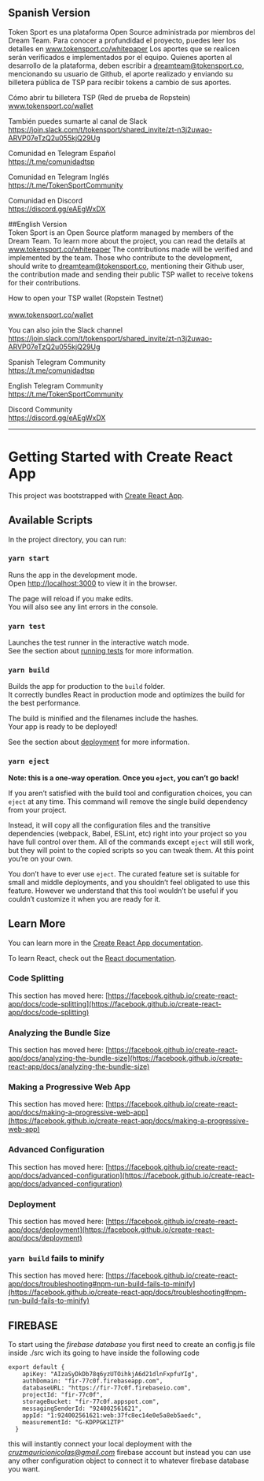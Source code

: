 ## Spanish Version<br>
Token Sport es una plataforma Open Source administrada por miembros del Dream Team. Para conocer a profundidad el proyecto, puedes leer los detalles en www.tokensport.co/whitepaper 
Los aportes que se realicen serán verificados e implementados por el equipo. Quienes aporten al desarrollo de la plataforma, deben escribir a dreamteam@tokensport.co, mencionando su usuario de Github, el aporte realizado y enviando su billetera pública de TSP para recibir tokens a cambio de sus aportes.

Cómo abrir tu billetera TSP (Red de prueba de Ropstein)<br>www.tokensport.co/wallet 

También puedes sumarte al canal de Slack <br>https://join.slack.com/t/tokensport/shared_invite/zt-n3j2uwao-ARVP07eTzQ2u055kjQ29Ug 

Comunidad en Telegram Español
<br>https://t.me/comunidadtsp   

Comunidad en Telegram Inglés
<br>https://t.me/TokenSportCommunity 

Comunidad en Discord
<br>https://discord.gg/eAEgWxDX


##English Version<br>
Token Sport is an Open Source platform managed by members of the Dream Team. To learn more about the project, you can read the details at www.tokensport.co/whitepaper
The contributions made will be verified and implemented by the team. Those who contribute to the development, should write to dreamteam@tokensport.co, mentioning their Github user, the contribution made and sending their public TSP wallet to receive tokens for their contributions.

How to open your TSP wallet (Ropstein Testnet) <br><br>www.tokensport.co/wallet

You can also join the Slack channel
<br>https://join.slack.com/t/tokensport/shared_invite/zt-n3j2uwao-ARVP07eTzQ2u055kjQ29Ug 

Spanish Telegram Community
<br>https://t.me/comunidadtsp   

English Telegram Community
<br>https://t.me/TokenSportCommunity 

Discord Community
<br>https://discord.gg/eAEgWxDX

---------------------------------------------------------------------------------------------------

# Getting Started with Create React App

This project was bootstrapped with [Create React App](https://github.com/facebook/create-react-app).

## Available Scripts

In the project directory, you can run:

### `yarn start`

Runs the app in the development mode.\
Open [http://localhost:3000](http://localhost:3000) to view it in the browser.

The page will reload if you make edits.\
You will also see any lint errors in the console.

### `yarn test`

Launches the test runner in the interactive watch mode.\
See the section about [running tests](https://facebook.github.io/create-react-app/docs/running-tests) for more information.

### `yarn build`

Builds the app for production to the `build` folder.\
It correctly bundles React in production mode and optimizes the build for the best performance.

The build is minified and the filenames include the hashes.\
Your app is ready to be deployed!

See the section about [deployment](https://facebook.github.io/create-react-app/docs/deployment) for more information.

### `yarn eject`

**Note: this is a one-way operation. Once you `eject`, you can’t go back!**

If you aren’t satisfied with the build tool and configuration choices, you can `eject` at any time. This command will remove the single build dependency from your project.

Instead, it will copy all the configuration files and the transitive dependencies (webpack, Babel, ESLint, etc) right into your project so you have full control over them. All of the commands except `eject` will still work, but they will point to the copied scripts so you can tweak them. At this point you’re on your own.

You don’t have to ever use `eject`. The curated feature set is suitable for small and middle deployments, and you shouldn’t feel obligated to use this feature. However we understand that this tool wouldn’t be useful if you couldn’t customize it when you are ready for it.

## Learn More

You can learn more in the [Create React App documentation](https://facebook.github.io/create-react-app/docs/getting-started).

To learn React, check out the [React documentation](https://reactjs.org/).

### Code Splitting

This section has moved here: [https://facebook.github.io/create-react-app/docs/code-splitting](https://facebook.github.io/create-react-app/docs/code-splitting)

### Analyzing the Bundle Size

This section has moved here: [https://facebook.github.io/create-react-app/docs/analyzing-the-bundle-size](https://facebook.github.io/create-react-app/docs/analyzing-the-bundle-size)

### Making a Progressive Web App

This section has moved here: [https://facebook.github.io/create-react-app/docs/making-a-progressive-web-app](https://facebook.github.io/create-react-app/docs/making-a-progressive-web-app)

### Advanced Configuration

This section has moved here: [https://facebook.github.io/create-react-app/docs/advanced-configuration](https://facebook.github.io/create-react-app/docs/advanced-configuration)

### Deployment

This section has moved here: [https://facebook.github.io/create-react-app/docs/deployment](https://facebook.github.io/create-react-app/docs/deployment)

### `yarn build` fails to minify

This section has moved here: [https://facebook.github.io/create-react-app/docs/troubleshooting#npm-run-build-fails-to-minify](https://facebook.github.io/create-react-app/docs/troubleshooting#npm-run-build-fails-to-minify)

## FIREBASE 
To start using the *firebase database* you first need to create an config.js file inside ./src
wich its going to have inside the following code  
```
export default {
    apiKey: "AIzaSyDkDb78q6yzUTOihkjA6d21dlnFxpfuYIg",
    authDomain: "fir-77c0f.firebaseapp.com",
    databaseURL: "https://fir-77c0f.firebaseio.com",
    projectId: "fir-77c0f",
    storageBucket: "fir-77c0f.appspot.com",
    messagingSenderId: "924002561621",
    appId: "1:924002561621:web:37fc8ec14e0e5a8eb5aedc",
    measurementId: "G-KDPPGK1ZTP"
  }
 ``` 
 this will instantly connect your local deployment with the *cruzmauricionicolas@gmail.com* firebase account
 but instead you can use any other configuration object to connect it to whatever firebase database you want.

